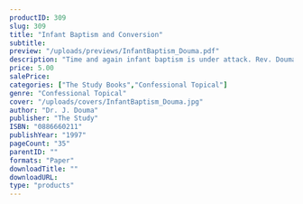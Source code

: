 ```yaml
---
productID: 309
slug: 309
title: "Infant Baptism and Conversion"
subtitle: 
preview: "/uploads/previews/InfantBaptism_Douma.pdf"
description: "Time and again infant baptism is under attack. Rev. Douma uses this book to help its readers understand why infants of God fearing parents should be baptized. 6 Outlines, no questions."
price: 5.00
salePrice: 
categories: ["The Study Books","Confessional Topical"]
genre: "Confessional Topical"
cover: "/uploads/covers/InfantBaptism_Douma.jpg"
author: "Dr. J. Douma"
publisher: "The Study"
ISBN: "0886660211"
publishYear: "1997"
pageCount: "35"
parentID: ""
formats: "Paper"
downloadTitle: ""
downloadURL: 
type: "products"
---
```

